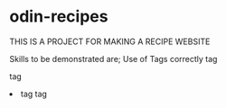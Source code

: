 # odin-recipes

THIS IS A PROJECT FOR MAKING A RECIPE WEBSITE

Skills to be demonstrated are;
	Use of Tags correctly
		<Html> tag
		<p> tag
		<li> tag
		<head> tag
		<title> tag
		<a> tag
		<em> tag
		<strong> tag
		<meta> tag e.t.c

